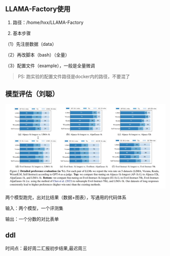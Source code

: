 ## LLAMA-Factory使用

1. 路径：/home/hxx/LLAMA-Factory

2. 基本步骤

（1）先注册数据（data）

（2）再改脚本（bash）（全量）

（3）配置文件（example），一般是全量微调

> PS: 跑实验的配置文件路径是docker内的路径，不要混了



## 模型评估（刘聪）

![image-20240809154444365](./pic/image-20240809154444365.png)

两个模型跑完，出对比结果（数据+图表），写通用的代码体系



输入：两个模型，一个评测集

输出：一个分数的对比表单



## ddl

时间点：最好周二汇报初步结果,最迟周三